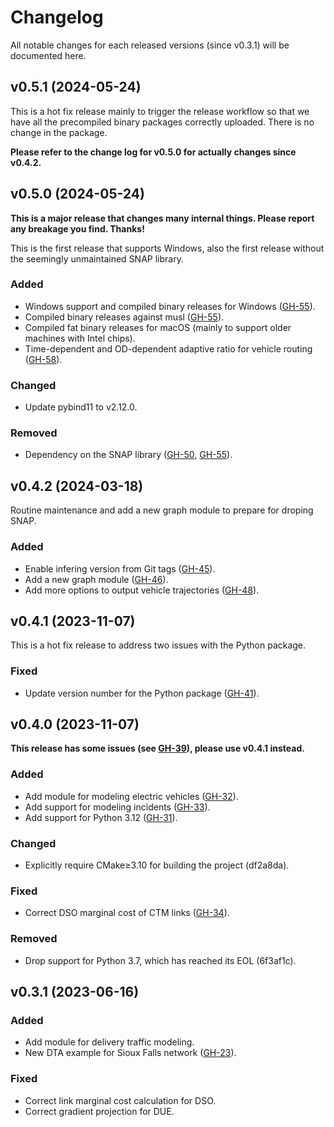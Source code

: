 # Changelog

All notable changes for each released versions (since v0.3.1) will be documented
here.

## v0.5.1 (2024-05-24)

This is a hot fix release mainly to trigger the release workflow so that we have
all the precompiled binary packages correctly uploaded. There is no change in
the package.

**Please refer to the change log for v0.5.0 for actually changes since v0.4.2.**

## v0.5.0 (2024-05-24)

**This is a major release that changes many internal things. Please report any
breakage you find. Thanks!**

This is the first release that supports Windows, also the first release without
the seemingly unmaintained SNAP library.

### Added

- Windows support and compiled binary releases for Windows ([GH-55]).
- Compiled binary releases against musl ([GH-55]).
- Compiled fat binary releases for macOS (mainly to support older machines with
  Intel chips).
- Time-dependent and OD-dependent adaptive ratio for vehicle routing ([GH-58]).

### Changed

- Update pybind11 to v2.12.0.

### Removed

- Dependency on the SNAP library ([GH-50], [GH-55]).

[GH-50]: https://github.com/maccmu/macposts/pull/50
[GH-55]: https://github.com/maccmu/macposts/pull/55
[GH-58]: https://github.com/maccmu/macposts/pull/58

## v0.4.2 (2024-03-18)

Routine maintenance and add a new graph module to prepare for droping SNAP.

### Added

- Enable infering version from Git tags ([GH-45]).
- Add a new graph module ([GH-46]).
- Add more options to output vehicle trajectories ([GH-48]).

[GH-45]: https://github.com/maccmu/macposts/pull/45
[GH-46]: https://github.com/maccmu/macposts/pull/46
[GH-48]: https://github.com/maccmu/macposts/pull/48

## v0.4.1 (2023-11-07)

This is a hot fix release to address two issues with the Python package.

### Fixed

- Update version number for the Python package ([GH-41]).

[GH-41]: https://github.com/maccmu/macposts/pull/41

## v0.4.0 (2023-11-07)

**This release has some issues (see [GH-39]), please use v0.4.1 instead.**

[GH-39]: https://github.com/maccmu/macposts/issues/39

### Added

- Add module for modeling electric vehicles ([GH-32]).
- Add support for modeling incidents ([GH-33]).
- Add support for Python 3.12 ([GH-31]).

[GH-31]: https://github.com/maccmu/macposts/pull/31
[GH-32]: https://github.com/maccmu/macposts/pull/32
[GH-33]: https://github.com/maccmu/macposts/pull/33

### Changed

- Explicitly require CMake≥3.10 for building the project (df2a8da).

### Fixed

- Correct DSO marginal cost of CTM links ([GH-34]).

[GH-34]: https://github.com/maccmu/macposts/pull/34

### Removed

- Drop support for Python 3.7, which has reached its EOL (6f3af1c).

## v0.3.1 (2023-06-16)

### Added

- Add module for delivery traffic modeling.
- New DTA example for Sioux Falls network ([GH-23]).

[GH-23]: https://github.com/maccmu/macposts/pull/23

### Fixed

- Correct link marginal cost calculation for DSO.
- Correct gradient projection for DUE.
